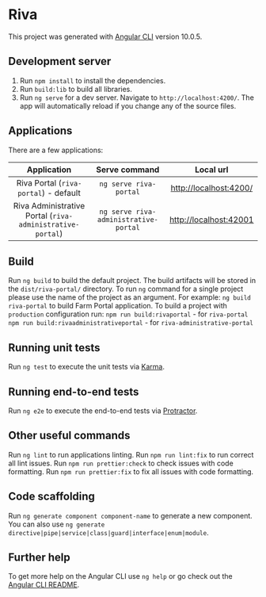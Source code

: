 # Riva

This project was generated with [Angular CLI](https://github.com/angular/angular-cli) version 10.0.5.

## Development server

1. Run `npm install` to install the dependencies.
2. Run `build:lib` to build all libraries.
3. Run `ng serve` for a dev server. Navigate to `http://localhost:4200/`. The app will automatically reload if you change any of the source files.

## Applications

There are a few applications:

| Application                                               | Serve command                            | Local url                                        |
|:---------------------------------------------------------:|:----------------------------------------:|:------------------------------------------------:|
| Riva Portal (`riva-portal`) - default                     | `ng serve riva-portal`                   | [http://localhost:4200/](http://localhost:4200/) |
| Riva Administrative Portal (`riva-administrative-portal`) | `ng serve riva-administrative-portal`    | [http://localhost:42001](http://localhost:4201/) |

## Build

Run `ng build` to build the default project. The build artifacts will be stored in the `dist/riva-portal/` directory.
To run `ng` command for a single project please use the name of the project as an argument. For example: `ng build riva-portal` to build Farm Portal application.
To build a project with `production` configuration run:
`npm run build:rivaportal` - for `riva-portal`
`npm run build:rivaadministrativeportal` - for `riva-administrative-portal`

## Running unit tests

Run `ng test` to execute the unit tests via [Karma](https://karma-runner.github.io).

## Running end-to-end tests

Run `ng e2e` to execute the end-to-end tests via [Protractor](http://www.protractortest.org/).

## Other useful commands

Run `ng lint` to run applications linting.
Run `npm run lint:fix` to run correct all lint issues.
Run `npm run prettier:check` to check issues with code formatting.
Run `npm run prettier:fix` to fix all issues with code formatting.

## Code scaffolding

Run `ng generate component component-name` to generate a new component. You can also use `ng generate directive|pipe|service|class|guard|interface|enum|module`.

## Further help

To get more help on the Angular CLI use `ng help` or go check out the [Angular CLI README](https://github.com/angular/angular-cli/blob/master/README.md).
